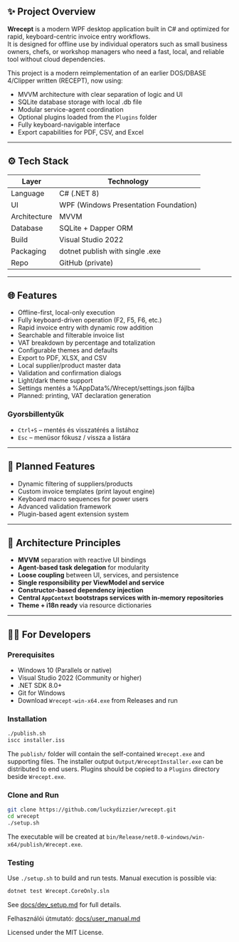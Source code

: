 ﻿## ✨ Project Overview

**Wrecept** is a modern WPF desktop application built in C# and optimized for rapid, keyboard-centric invoice entry workflows.  
It is designed for offline use by individual operators such as small business owners, chefs, or workshop managers who need a fast, local, and reliable tool without cloud dependencies.

This project is a modern reimplementation of an earlier DOS/DBASE 4/Clipper written (RECEPT), now using:

- MVVM architecture with clear separation of logic and UI
- SQLite database storage with local .db file
- Modular service-agent coordination
- Optional plugins loaded from the `Plugins` folder
- Fully keyboard-navigable interface
- Export capabilities for PDF, CSV, and Excel

---

## ⚙ Tech Stack

| Layer        | Technology                      |
| ------------ | ------------------------------- |
| Language     | C# (.NET 8)                     |
| UI           | WPF (Windows Presentation Foundation) |
| Architecture | MVVM                            |
| Database     | SQLite + Dapper ORM             |
| Build        | Visual Studio 2022              |
| Packaging    | dotnet publish with single .exe |
| Repo         | GitHub (private)                |

---

## 🌐 Features


- Offline-first, local-only execution
- Fully keyboard-driven operation (F2, F5, F6, etc.)
- Rapid invoice entry with dynamic row addition
- Searchable and filterable invoice list
- VAT breakdown by percentage and totalization
- Configurable themes and defaults
- Export to PDF, XLSX, and CSV
- Local supplier/product master data
- Validation and confirmation dialogs
- Light/dark theme support
- Settings mentés a %AppData%/Wrecept/settings.json fájlba
- Planned: printing, VAT declaration generation

### Gyorsbillentyűk
- `Ctrl+S` – mentés és visszatérés a listához
- `Esc` – menüsor fókusz / vissza a listára

---

## 🚧 Planned Features

- Dynamic filtering of suppliers/products
- Custom invoice templates (print layout engine)
- Keyboard macro sequences for power users
- Advanced validation framework
- Plugin-based agent extension system

---

## 🧠 Architecture Principles

- **MVVM** separation with reactive UI bindings
- **Agent-based task delegation** for modularity
- **Loose coupling** between UI, services, and persistence
- **Single responsibility per ViewModel and service**
- **Constructor-based dependency injection**
- **Central `AppContext` bootstraps services with in-memory repositories**
- **Theme + i18n ready** via resource dictionaries

---

## 🧑‍💻 For Developers

### Prerequisites

- Windows 10 (Parallels or native)
- Visual Studio 2022 (Community or higher)
- .NET SDK 8.0+
- Git for Windows
- Download `Wrecept-win-x64.exe` from Releases and run

### Installation

```bash
./publish.sh
iscc installer.iss
```

The `publish/` folder will contain the self-contained `Wrecept.exe` and supporting files. The installer output `Output/WreceptInstaller.exe` can be distributed to end users.
Plugins should be copied to a `Plugins` directory beside `Wrecept.exe`.


### Clone and Run

```bash
git clone https://github.com/luckydizzier/wrecept.git
cd wrecept
./setup.sh
```

The executable will be created at `bin/Release/net8.0-windows/win-x64/publish/Wrecept.exe`.

### Testing

Use `./setup.sh` to build and run tests. Manual execution is possible via:

```bash
dotnet test Wrecept.CoreOnly.sln
```

See [docs/dev_setup.md](docs/dev_setup.md) for full details.

Felhasználói útmutató: [docs/user_manual.md](docs/user_manual.md)

Licensed under the MIT License.
